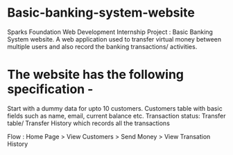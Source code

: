 # Basic-banking-system-website
Sparks Foundation Web Development Internship Project : Basic Banking System website. A web application used to transfer virtual money between multiple users and also record the banking transactions/ activities.
# The website has the following specification -
Start with a dummy data for upto 10 customers. Customers table with basic fields such as name, email, current balance etc. Transaction status: Transfer table/ Transfer History which records all the transactions

Flow : Home Page > View Customers > Send Money > View Transation History
